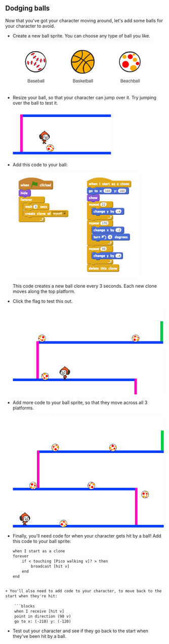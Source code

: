 ## Dodging balls

Now that you've got your character moving around, let's add some balls for your character to avoid.

+ Create a new ball sprite. You can choose any type of ball you like.
    
    ![screenshot](images/dodge-balls.png)

+ Resize your ball, so that your character can jump over it. Try jumping over the ball to test it.
    
    ![screenshot](images/dodge-ball-resize.png)

+ Add this code to your ball:
    
    ![screenshot](images/dodge-ball-motion.png)
    
    This code creates a new ball clone every 3 seconds. Each new clone moves along the top platform.

+ Click the flag to test this out.
    
    ![screenshot](images/dodge-ball-test.png)

+ Add more code to your ball sprite, so that they move across all 3 platforms.
    
    ![screenshot](images/dodge-ball-more-motion.png)

+ Finally, you'll need code for when your character gets hit by a ball! Add this code to your ball sprite:
    
    ```blocks
    when I start as a clone
    forever
        if < touching [Pico walking v]? > then
            broadcast [hit v]
        end
    end
```

+ You'll also need to add code to your character, to move back to the start when they're hit:
    
    ```blocks
    when I receive [hit v]
    point in direction (90 v)
    go to x: (-210) y: (-120)
```

+ Test out your character and see if they go back to the start when they've been hit by a ball.